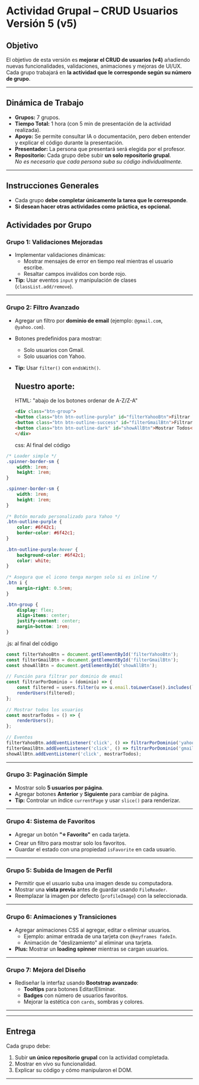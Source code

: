 # **Actividad Grupal – CRUD Usuarios Versión 5 (v5)**

## **Objetivo**
El objetivo de esta versión es **mejorar el CRUD de usuarios (v4)** añadiendo nuevas funcionalidades, validaciones, animaciones y mejoras de UI/UX.  
Cada grupo trabajará en **la actividad que le corresponde según su número de grupo**.

---

## **Dinámica de Trabajo**
- **Grupos:** 7 grupos.
- **Tiempo Total:** 1 hora (con 5 min de presentación de la actividad realizada).
- **Apoyo:** Se permite consultar IA o documentación, pero deben entender y explicar el código durante la presentación.
- **Presentador:** La persona que presentará será elegida por el profesor.
- **Repositorio:** Cada grupo debe subir **un solo repositorio grupal**.  
  *No es necesario que cada persona suba su código individualmente.*
---

## **Instrucciones Generales**
- Cada grupo **debe completar únicamente la tarea que le corresponde**.  
- **Si desean hacer otras actividades como práctica, es opcional.**  


## **Actividades por Grupo**

### **Grupo 1: Validaciones Mejoradas**
- Implementar validaciones dinámicas:
  - Mostrar mensajes de error en tiempo real mientras el usuario escribe.
  - Resaltar campos inválidos con borde rojo.
- **Tip:** Usar eventos `input` y manipulación de clases (`classList.add/remove`).

---

### **Grupo 2: Filtro Avanzado**
- Agregar un filtro por **dominio de email** (ejemplo: `@gmail.com`, `@yahoo.com`).
- Botones predefinidos para mostrar:
  - Solo usuarios con Gmail.
  - Solo usuarios con Yahoo.
- **Tip:** Usar `filter()` con `endsWith()`.

  ## Nuestro aporte:
  
  HTML: "abajo de los botones ordenar de A-Z/Z-A"
  
  ```html
  <div class="btn-group">
  <button class="btn btn-outline-purple" id="filterYahooBtn">Filtrar Yahoo</button> // Botón para filtrar por correo que termina en @yahoo.com
  <button class="btn btn-outline-success" id="filterGmailBtn">Filtrar Gmail</button> // Botón para filtrar por correo que termina en @gmail.com
  <button class="btn btn-outline-dark" id="showAllBtn">Mostrar Todos</button> // Botón que nulifica los filtros y muestra todos los usuarios
  </div>
  ```

  css: Al final del código

```css
/* Loader simple */
.spinner-border-sm {
    width: 1rem;
    height: 1rem;
}

.spinner-border-sm {
    width: 1rem;
    height: 1rem;
}
 
/* Botón morado personalizado para Yahoo */
.btn-outline-purple {
    color: #6f42c1;
    border-color: #6f42c1; 
}
 
.btn-outline-purple:hover {
    background-color: #6f42c1;
    color: white;
}
 
/* Asegura que el icono tenga margen solo si es inline */
.btn i {
    margin-right: 0.5rem;
}

.btn-group {
    display: flex;      
    align-items: center;
    justify-content: center;
    margin-bottom: 1rem;
}
```

.js: al final del código

```javascript
const filterYahooBtn = document.getElementById('filterYahooBtn');
const filterGmailBtn = document.getElementById('filterGmailBtn');
const showAllBtn = document.getElementById('showAllBtn');
 
// Función para filtrar por dominio de email
const filtrarPorDominio = (dominio) => {
    const filtered = users.filter(u => u.email.toLowerCase().includes(`@${dominio}`));
    renderUsers(filtered);
};
 
// Mostrar todos los usuarios
const mostrarTodos = () => {
    renderUsers();
};
 
// Eventos
filterYahooBtn.addEventListener('click', () => filtrarPorDominio('yahoo'));
filterGmailBtn.addEventListener('click', () => filtrarPorDominio('gmail'));
showAllBtn.addEventListener('click', mostrarTodos);
```

---

### **Grupo 3: Paginación Simple**
- Mostrar solo **5 usuarios por página**.
- Agregar botones **Anterior** y **Siguiente** para cambiar de página.
- **Tip:** Controlar un índice `currentPage` y usar `slice()` para renderizar.

---

### **Grupo 4: Sistema de Favoritos**
- Agregar un botón **"⭐ Favorito"** en cada tarjeta.
- Crear un filtro para mostrar solo los favoritos.
- Guardar el estado con una propiedad `isFavorite` en cada usuario.

---

### **Grupo 5: Subida de Imagen de Perfil**
- Permitir que el usuario suba una imagen desde su computadora.
- Mostrar una **vista previa** antes de guardar usando `FileReader`.
- Reemplazar la imagen por defecto (`profileImage`) con la seleccionada.

---

### **Grupo 6: Animaciones y Transiciones**
- Agregar animaciones CSS al agregar, editar o eliminar usuarios.
  - Ejemplo: animar entrada de una tarjeta con `@keyframes fadeIn`.
  - Animación de "deslizamiento" al eliminar una tarjeta.
- **Plus:** Mostrar un **loading spinner** mientras se cargan usuarios.

---

### **Grupo 7: Mejora del Diseño**
- Rediseñar la interfaz usando **Bootstrap avanzado**:
  - **Tooltips** para botones Editar/Eliminar.
  - **Badges** con número de usuarios favoritos.
  - Mejorar la estética con `cards`, sombras y colores.

---

---

## **Entrega**
Cada grupo debe:
1. Subir **un único repositorio grupal** con la actividad completada.
2. Mostrar en vivo su funcionalidad.
3. Explicar su código y cómo manipularon el DOM.
---
